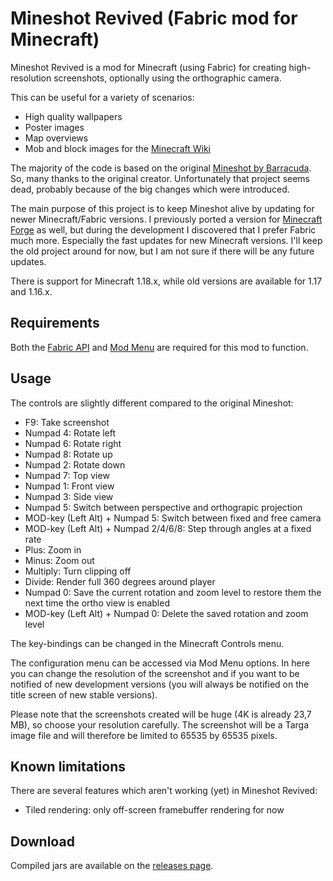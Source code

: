 # Mineshot Revived (Fabric mod for Minecraft)

Mineshot Revived is a mod for Minecraft (using Fabric) for creating high-resolution screenshots, optionally using the orthographic camera.

This can be useful for a variety of scenarios:

* High quality wallpapers
* Poster images
* Map overviews
* Mob and block images for the [Minecraft Wiki](https://minecraft.fandom.com/wiki/Minecraft_Wiki)

The majority of the code is based on the original [Mineshot by Barracuda](https://github.com/ata4/mineshot). So, many thanks to the original creator. Unfortunately that project seems dead, probably because of the big changes which were introduced.

The main purpose of this project is to keep Mineshot alive by updating for newer Minecraft/Fabric versions. I previously ported a version for [Minecraft Forge](https://github.com/pascallj/mineshot-revived) as well, but during the development I discovered that I prefer Fabric much more. Especially the fast updates for new Minecraft versions. I'll keep the old project around for now, but I am not sure if there will be any future updates.

There is support for Minecraft 1.18.x, while old versions are available for 1.17 and 1.16.x.

## Requirements
Both the [Fabric API](https://www.curseforge.com/minecraft/mc-mods/fabric-api) and [Mod Menu](https://www.curseforge.com/minecraft/mc-mods/modmenu) are required for this mod to function.

## Usage

The controls are slightly different compared to the original Mineshot:

* F9: Take screenshot
* Numpad 4: Rotate left
* Numpad 6: Rotate right
* Numpad 8: Rotate up
* Numpad 2: Rotate down
* Numpad 7: Top view
* Numpad 1: Front view
* Numpad 3: Side view
* Numpad 5: Switch between perspective and orthograpic projection
* MOD-key (Left Alt) + Numpad 5: Switch between fixed and free camera
* MOD-key (Left Alt) + Numpad 2/4/6/8: Step through angles at a fixed rate
* Plus: Zoom in
* Minus: Zoom out
* Multiply: Turn clipping off
* Divide: Render full 360 degrees around player
* Numpad 0: Save the current rotation and zoom level to restore them the next time the ortho view is enabled
* MOD-key (Left Alt) + Numpad 0: Delete the saved rotation and zoom level

The key-bindings can be changed in the Minecraft Controls menu.

The configuration menu can be accessed via Mod Menu options. In here you can change the resolution of the screenshot and if you want to be notified of new development versions (you will always be notified on the title screen of new stable versions).

Please note that the screenshots created will be huge (4K is already 23,7 MB), so choose your resolution carefully. The screenshot will be a Targa image file and will therefore be limited to 65535 by 65535 pixels.

## Known limitations

There are several features which aren't working (yet) in Mineshot Revived:

* Tiled rendering: only off-screen framebuffer rendering for now

## Download

Compiled jars are available on the [releases page](https://github.com/pascallj/mineshot-revived-fabric/releases).
